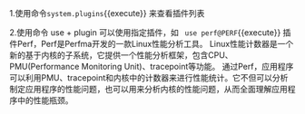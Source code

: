 
1.使用命令`system.plugins`{{execute}} 来查看插件列表

2.使用命令 use + plugin 可以使用指定插件，如 ` use perf@PERF`{{execute}} 插件Perf，Perf是Perfma开发的一款Linux性能分析工具。
Linux性能计数器是一个新的基于内核的子系统，它提供一个性能分析框架，包含CPU、PMU(Performance Monitoring Unit)、tracepoint等功能。
通过Perf，应用程序可以利用PMU、tracepoint和内核中的计数器来进行性能统计。它不但可以分析制定应用程序的性能问题，也可以用来分析内核的性能问题，从而全面理解应用程序中的性能瓶颈。